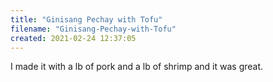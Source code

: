 ```yaml
---
title: "Ginisang Pechay with Tofu"
filename: "Ginisang-Pechay-with-Tofu"
created: 2021-02-24 12:37:05
---
```

I made it with a lb of pork and a lb of shrimp and it was great.

